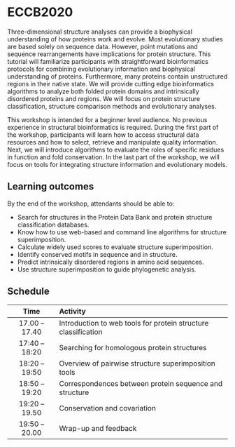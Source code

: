 # ECCB2020
Three-dimensional structure analyses can provide a biophysical understanding of how proteins work and evolve. Most evolutionary studies are based solely on sequence data. However, point mutations and sequence rearrangements have implications for protein structure. This tutorial will familiarize participants with straightforward bioinformatics protocols for combining evolutionary information and biophysical understanding of proteins. Furthermore, many proteins contain unstructured regions in their native state. We will provide cutting edge bioinformatics algorithms to analyze both folded protein domains and intrinsically disordered proteins and regions. We will focus on protein structure classification, structure comparison methods and evolutionary analyses.  

This workshop is intended for a beginner level audience. No previous experience in structural bioinformatics is required. During the first part of the workshop, participants will learn how to access structural data resources and how to select, retrieve and manipulate quality information. Next, we will introduce algorithms to evaluate the roles of specific residues in function and fold conservation. In the last part of the workshop, we will focus on tools for integrating structure information and evolutionary models.


## Learning outcomes
By the end of the workshop, attendants should be able to:
- Search for structures in the Protein Data Bank and protein structure classification databases.
- Know how to use web-based and command line algorithms for structure superimposition.
- Calculate widely used scores to evaluate structure superimposition.
- Identify conserved motifs in sequence and in structure.
- Predict intrinsically disordered regions in amino acid sequences.
- Use structure superimposition to guide phylogenetic analysis.

## Schedule

| Time          | Activity |
| :-----------: | :-----|
| 17.00 – 17.40 | Introduction to web tools for protein structure classification |
| 17:40 – 18:20 | Searching for homologous protein structures |
| 18:20 – 19:50 | Overview of pairwise structure superimposition tools |
| 18:50 – 19:20 | Correspondences between protein sequence and structure |
| 19:20 – 19.50 | Conservation and covariation |
| 19:50 – 20.00 | Wrap-up and feedback | 

 
